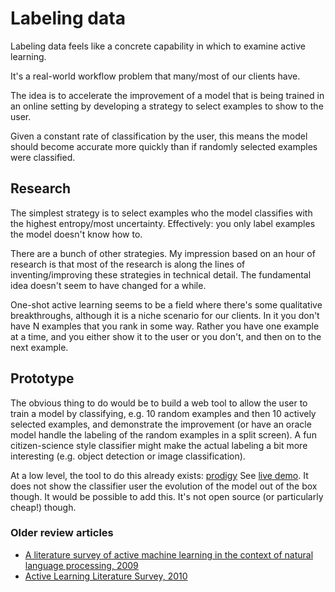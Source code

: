 # Labeling data

Labeling data feels like a concrete capability in which to examine active
learning.

It's a real-world workflow problem that many/most of our clients have.

The idea is to accelerate the improvement of a model that is being trained in
an online setting by developing a strategy to select examples to show to the
user.

Given a constant rate of classification by the user, this means the model
should become accurate more quickly than if randomly selected examples were
classified.

## Research

The simplest strategy is to select examples who the model classifies with the
highest entropy/most uncertainty. Effectively: you only label examples the
model doesn't know how to.

There are a bunch of other strategies. My impression based on an hour of
research is that most of the research is along the lines of inventing/improving
these strategies in technical detail. The fundamental idea doesn't seem to have
changed for a while.

One-shot active learning seems to be a field where there's some qualitative
breakthroughs, although it is a niche scenario for our clients. In it you don't
have N examples that you rank in some way. Rather you have one example at a
time, and you either show it to the user or you don't, and then on to the next
example.

## Prototype

The obvious thing to do would be to build a web tool to allow the user to train
a model by classifying, e.g. 10 random examples and then 10 actively selected
examples, and demonstrate the improvement (or have an oracle model handle the
labeling of the random examples in a split screen). A fun citizen-science style
classifier might make the actual labeling a bit more interesting (e.g. object
detection or image classification).

At a low level, the tool to do this already exists:
[prodigy](https://prodi.gy/) See [live demo](https://prodi.gy/demo). It does
not show the classifier user the evolution of the model out of the box though.
It would be possible to add this. It's not open source (or particularly cheap!)
though.

### Older review articles

 - [A literature survey of active machine learning in the context of natural
   language processing, 2009](http://eprints.sics.se/3600/)
 - [Active Learning Literature Survey,
   2010](http://burrsettles.com/pub/settles.activelearning.pdf)
